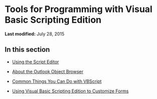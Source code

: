 
# Tools for Programming with Visual Basic Scripting Edition

 **Last modified:** July 28, 2015


## In this section


-  [Using the Script Editor](a0640fdd-07a6-3aa9-8c39-9b53bafd485c.md)
    
-  [About the Outlook Object Browser](7471bdda-d71a-0987-2924-256123037924.md)
    
-  [Common Things You Can Do with VBScript](850ebf22-0940-cf41-9903-668154c24e7f.md)
    
-  [Using Visual Basic Scripting Edition to Customize Forms](dd7be9d4-76ba-4ce1-96a6-e7c5ce03661b.md)
    
